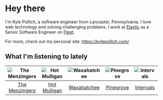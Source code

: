 # Hey there


I'm Kyle Pollich, a software engineer from Lancaster, Pennsylvania. I love web technology and solving challenging problems.
I work at [Elastic](https://www.elastic.co/) as a Senior Software Engineer on [Fleet](https://www.elastic.co/guide/en/fleet/current/fleet-overview.html).

For more, check out my personal site: https://kylepollich.com/

## What I'm listening to lately

<!-- begin artists -->
  |![The Menzingers](https://i.scdn.co/image/ab6761610000f178498bbee152e9598c134823a7)|![Hot Mulligan](https://i.scdn.co/image/ab6761610000f178ee0afe7cc83d3700ef6200b9)|![Waxahatchee](https://i.scdn.co/image/ab6761610000f178ea8a778151cc16305d1eebfa)|![Pinegrove](https://i.scdn.co/image/ab6761610000f17833dca482f170d638dde2cf30)|![Intervals](https://i.scdn.co/image/ab6761610000f17837ab27bc31a4f60710f4512d)|
  |:---:|:---:|:---:|:---:|:---:|
  |[The Menzingers](https://open.spotify.com/artist/7HWFXU9pHBj0u58yoRwwOJ)|[Hot Mulligan](https://open.spotify.com/artist/1lKZzN2d4IqiEYxyECIEHI)|[Waxahatchee](https://open.spotify.com/artist/5IWCU0V9evBlW4gIeGY4zF)|[Pinegrove](https://open.spotify.com/artist/2gbT6GPXMis0OAkZbEQCYB)|[Intervals](https://open.spotify.com/artist/0xpJGyjbEzkWSNfcf2tcMl)|
<!-- end artists -->
